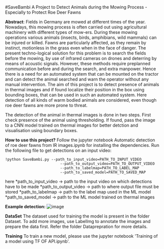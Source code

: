 
#SaveBambi
A Project to Detect Animals during the Mowing Process - Especially to Protect Roe Deer Fawns

**Abstract**:
Fields in Germany are mowed at different times of the year. Nowadays, this mowing process is often carried out using agricultural machinery with different types of mow-ers. During these mowing operations various animals (insects, birds, amphibians, wild mammals) can be injured or killed. Fawns are particularly affected, as they remain by instinct, motionless in the grass even when in the face of danger. The present techno-logical solution for this problem is to search the fields before the mowing, by use of infrared cameras on drones and deterring by means of acoustic signals. However, these methods require preplanned communication before and during the search, and extra manpower. Hence there is a need for an automated system that can be mounted on the tractor and can detect the animal searched and warn the operator without any manual intervention. The aim of this project is to detect presence of animals in thermal images and if found localize their position in the box using bounding boxes, that can be used in such an automated system. Here detection of all kinds of warm bodied animals are considered, even though roe deer fawns are more prone to threat.

The detection of the animal in thermal images is done in two steps. First check presence of the animal using thresholding. If found, pass the image to a CNN model trained on thermal images for better detction and visualisation using boundary boxes.

**How to use this project?**
 Follow the jupyter notebook Automatic detection of roe deer fawns from IR images.ipynb for installing the dependencies. 
 Run the following file to get detections on an input video:
 ```
 !python SaveBambi.py --path_to_input_video=PATH_TO_INPUT_VIDEO 
                          --path_to_output_video=PATH_TO_OUTPUT_VIDEO 
                          --path_to_labelmap=PATH_TO_LABEL_MAP   
                          --path_to_saved_model=PATH_TO_SAVED_MAP
  ```
  
  here *path_to_input_video -> path to the input video on which detections have to be made
       *path_to_output_video -> path to where output file must be stored
       *path_to_labelmap -> path to the label map used in the ML model
       *path_to_saved_model -> path to the ML model trained on thermal images
       
**Example detection:**
![image](https://user-images.githubusercontent.com/69155972/111621491-58fbee00-87e8-11eb-99e3-b8d1af7ff0b4.png)


**DataSet**
The dataset used for training the model is present in the folder Dataset.
To add more images, use LabelImg to annotate the images and prepare the data first. 
Refer the folder Dataprepration for more details.

**Training**
To train a new model, please use the jupyter notebook 'Training of a model using TF OF API.ipynb'.
